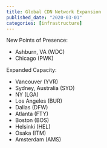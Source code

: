 ```yaml
---
title: Global CDN Network Expansion
published_date: "2020-03-01"
categories: [infrastructure]
---
```

New Points of Presence:

- Ashburn, VA (WDC)
- Chicago (PWK)

Expanded Capacity:

- Vancouver (YVR)
- Sydney, Australia (SYD)
- NY (LGA)
- Los Angeles (BUR)
- Dallas (DFW)
- Atlanta (FTY)
- Boston (BOS)
- Helsinki (HEL)
- Osaka (ITM)
- Amsterdam (AMS)
